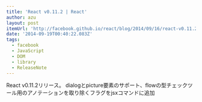 ```yaml
---
title: 'React v0.11.2 | React'
author: azu
layout: post
itemUrl: 'http://facebook.github.io/react/blog/2014/09/16/react-v0.11.2.html'
date: '2014-09-19T00:40:22.083Z'
tags:
  - facebook
  - JavaScript
  - DOM
  - library
  - ReleaseNote
---
```

React v0.11.2リリース。
dialogとpicture要素のサポート、flowの型チェックツール用のアノテーションを取り除くフラグをjsxコマンドに追加
